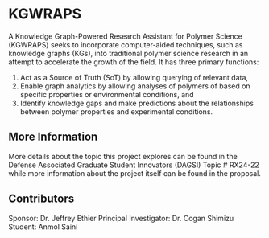 # KGWRAPS
A Knowledge Graph-Powered Research Assistant for Polymer Science (KGWRAPS) seeks to incorporate computer-aided techniques, such as knowledge graphs (KGs), into traditional polymer science research in an attempt to accelerate the growth of the field. It has three primary functions:
1. Act as a Source of Truth (SoT) by allowing querying of relevant data,
2. Enable graph analytics by allowing analyses of polymers of based on specific properties or environmental conditions, and
3. Identify knowledge gaps and make predictions about the relationships between polymer properties and experimental conditions.

## More Information
More details about the topic this project explores can be found in the Defense Associated Graduate Student Innovators (DAGSI) Topic # RX24-22 while more information about the project itself can be found in the proposal.

## Contributors
Sponsor: Dr. Jeffrey Ethier
Principal Investigator: Dr. Cogan Shimizu
Student: Anmol Saini
